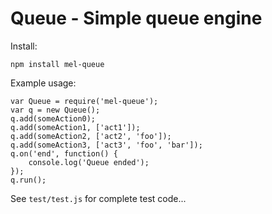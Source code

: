 Queue - Simple queue engine
===========================

Install:

	npm install mel-queue

Example usage:

	var Queue = require('mel-queue');
	var q = new Queue();
	q.add(someAction0);
	q.add(someAction1, ['act1']);
	q.add(someAction2, ['act2', 'foo']);
	q.add(someAction3, ['act3', 'foo', 'bar']);
	q.on('end', function() {
		console.log('Queue ended');
	});
	q.run();

See `test/test.js` for complete test code...
